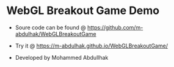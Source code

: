 # WebGL Breakout Game Demo

- Soure code can be found @ https://github.com/m-abdulhak/WebGLBreakoutGame 
- Try it @ https://m-abdulhak.github.io/WebGLBreakoutGame/

- Developed by Mohammed Abdullhak